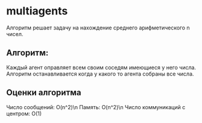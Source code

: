 # multiagents

Алгоритм решает задачу на нахождение среднего арифметического n чисел.

## Алгоритм:

Каждый агент оправляет всем своим соседям имеющиеся у него числа. Алгоритм останавливается когда у какого то агента собраны все числа.

## Оценки алгоритма

Число сообщений: O(n^2)\n
Память: O(n^2)\n
Число коммуникаций с центром: O(1)
